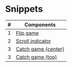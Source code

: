 # Snippets

| # | Components                                                                 |
|---|----------------------------------------------------------------------------|
| 1 | [Flip game](https://kossymbayev.dev/snippets/flip-game/)                   |
| 2 | [Scroll indicator](https://kossymbayev.dev/snippets/scroll-indicator/)     |
| 3 | [Catch game (center)](https://kossymbayev.dev/snippets/catch-center-game/) |
| 3 | [Catch game (top)](https://kossymbayev.dev/snippets/catch-top-game/)       |
